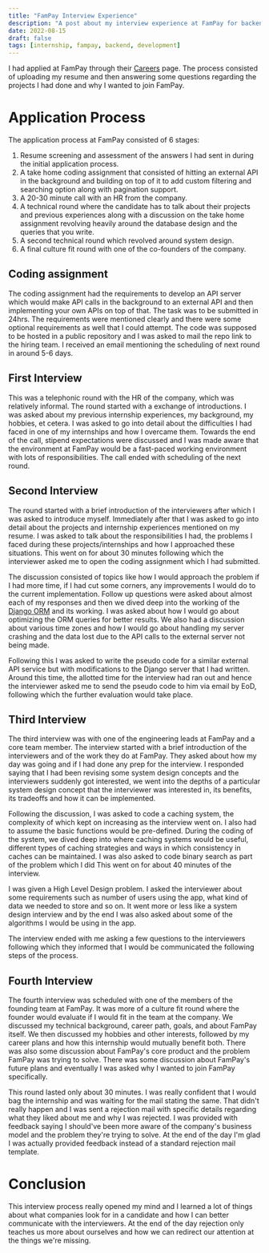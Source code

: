 ```yaml
---
title: "FamPay Interview Experience"
description: "A post about my interview experience at FamPay for backend engineering"
date: 2022-08-15
draft: false
tags: [internship, fampay, backend, development]
---
```


I had applied at FamPay through their [Careers](https://apply.fampay.in/) page. The process consisted of uploading my resume and then answering some questions regarding the projects I had done and why I wanted to join FamPay.

# Application Process

The application process at FamPay consisted of 6 stages:

1. Resume screening and assessment of the answers I had sent in during the initial application process.
2. A take home coding assignment that consisted of hitting an external API in the background and building on top of it to add custom filtering and searching option along with pagination support.
3. A 20-30 minute call with an HR from the company.
4. A technical round where the candidate has to talk about their projects and previous experiences along with a discussion on the take home assignment revolving heavily around the database design and the queries that you write.
5. A second technical round which revolved around system design.
6. A final culture fit round with one of the co-founders of the company.

## Coding assignment

The coding assignment had the requirements to develop an API server which would make API calls in the background to an external API and then implementing your own APIs on top of that. The task was to be submitted in 24hrs. The requirements were mentioned clearly and there were some optional requirements as well that I could attempt. The code was supposed to be hosted in a public repository and I was asked to mail the repo link to the hiring team. I received an email mentioning the scheduling of next round in around 5-6 days.

## First Interview

This was a telephonic round with the HR of the company, which was relatively informal. The round started with a exchange of introductions. I was asked about my previous internship experiences, my background, my hobbies, et cetera. I was asked to go into detail about the difficulties I had faced in one of my internships and how I overcame them. Towards the end of the call, stipend expectations were discussed and I was made aware that the environment at FamPay would be a fast-paced working environment with lots of responsibilities. The call ended with scheduling of the next round.

## Second Interview

The round started with a brief introduction of the interviewers after which I was asked to introduce myself. Immediately after that I was asked to go into detail about the projects and internship experiences mentioned on my resume. I was asked to talk about the responsibilities I had, the problems I faced during these projects/internships and how I approached these situations. This went on for about 30 minutes following which the interviewer asked me to open the coding assignment which I had submitted.

The discussion consisted of topics like how I would approach the problem if I had more time, if I had cut some corners, any improvements I would do to the current implementation. Follow up questions were asked about almost each of my responses and then we dived deep into the working of the [Django ORM](https://docs.djangoproject.com/en/4.0/topics/db/queries/) and its working. I was asked about how I would go about optimizing the ORM queries for better results. We also had a discussion about various time zones and how I would go about handling my server crashing and the data lost due to the API calls to the external server not being made.

Following this I was asked to write the pseudo code for a similar external API service but with modifications to the Django server that I had written. Around this time, the allotted time for the interview had ran out and hence the interviewer asked me to send the pseudo code to him via email by EoD, following which the further evaluation would take place.

## Third Interview

The third interview was with one of the engineering leads at FamPay and a core team member. The interview started with a brief introduction of the interviewers and of the work they do at FamPay. They asked about how my day was going and if I had done any prep for the interview. I responded saying that I had been revising some system design concepts and the interviewers suddenly got interested, we went into the depths of a particular system design concept that the interviewer was interested in, its benefits, its tradeoffs and how it can be implemented.

Following the discussion, I was asked to code a caching system, the complexity of which kept on increasing as the interview went on. I also had to assume the basic functions would be pre-defined. During the coding of the system, we dived deep into where caching systems would be useful, different types of caching strategies and ways in which consistency in caches can be maintained. I was also asked to code binary search as part of the problem which I did
This went on for about 40 minutes of the interview.

I was given a High Level Design problem. I asked the interviewer about some requirements such as number of users using the app, what kind of data we needed to store and so on. It went more or less like a system design interview and by the end I was also asked about some of the algorithms I would be using in the app.

The interview ended with me asking a few questions to the interviewers following which they informed that I would be communicated the following steps of the process.

## Fourth Interview

The fourth interview was scheduled with one of the members of the founding team at FamPay. It was more of a culture fit round where the founder would evaluate if I would fit in the team at the company. We discussed my technical background, career path, goals, and about FamPay itself. We then discussed my hobbies and other interests, followed by my career plans and how this internship would mutually benefit both. There was also some discussion about FamPay's core product and the problem FamPay was trying to solve. There was some discussion about FamPay's future plans and eventually I was asked why I wanted to join FamPay specifically.

This round lasted only about 30 minutes. I was really confident that I would bag the internship and was waiting for the mail stating the same. That didn't really happen and I was sent a rejection mail with specific details regarding what they liked about me and why I was rejected. I was provided with feedback saying I should've been more aware of the company's business model and the problem they're trying to solve. At the end of the day I'm glad I was actually provided feedback instead of a standard rejection mail template.

# Conclusion

This interview process really opened my mind and I learned a lot of things about what companies look for in a candidate and how I can better communicate with the interviewers.
At the end of the day rejection only teaches us more about ourselves and how we can redirect our attention at the things we're missing.
